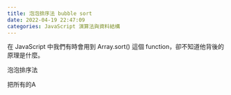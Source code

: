 ```yaml
---
title: 泡泡排序法 bubble sort
date: 2022-04-19 22:47:09
categories: JavaScript 演算法與資料結構
---
```


在 JavaScript 中我們有時會用到 Array.sort() 這個 function，卻不知道他背後的原理是什麼。

泡泡排序法

把所有的A